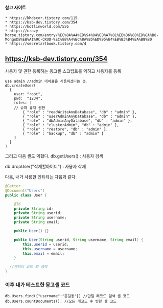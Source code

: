 #### 참고 사이트
```
* https://khdscor.tistory.com/115
* https://ksb-dev.tistory.com/354
* https://kotlinworld.com/556
* https://crazy-horse.tistory.com/entry/%EC%8A%A4%ED%94%84%EB%A7%81%EB%B6%80%ED%8A%B8-MongoDB%EB%A1%9C-CRUD-%EC%8B%A4%EC%8A%B5%ED%95%B4%EB%B3%B4%EA%B8%B0
* https://secretartbook.tistory.com/4
```

## https://ksb-dev.tistory.com/354
사용자 및 권한 등록하는 몽고셸 스크립트를 익히고 사용자를 등록
```
use admin //admin 테이블을 사용하겠다는 뜻.
db.createUser(
  {
    user: "root",
    pwd:  "1234",
    roles: [
    // 슈퍼 유저 권한
    	{ "role" : "readWriteAnyDatabase", "db" : "admin" },
    	{ "role" : "userAdminAnyDatabase", "db" : "admin" },
        { "role" : "dbAdminAnyDatabase", "db" : "admin" },
        { "role" : "clusterAdmin", "db" : "admin" },
        { "role" : "restore", "db" : "admin" },
        { "role" : "backup", "db" : "admin" }
	]
  }
)
```
그리고 다음 셸도 익혔다.
db.getUsers() : 사용자 검색

db.dropUser("삭제할아이디") : 사용자 삭제

다음, 내가 사용한 엔티티는 다음과 같다.
```java
@Getter
@Document("Users")
public class User {

    @Id
    private String id;
    private String userid;
    private String username;
    private String email;

    public User() {}

    public User(String userid, String username, String email) {
        this.userid = userid;
        this.username = username;
        this.email = email;
    }

  //엔티티 코드 외 생략
}
```

### 이후 내가 테스트한 몽고셸 코드

```
db.Users.find({"username":"홍길동"}) //단일 레코드 검색 셸 코드
db.Users.countDocuments(); //모든 레코드 수 반환 셸 코드
```
